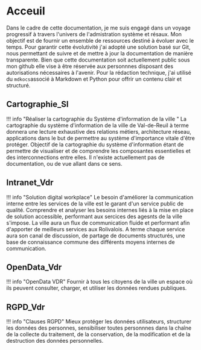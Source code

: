 # Acceuil

Dans le cadre de cette documentation, je me suis engagé dans un voyage progressif à travers l'univers de l'admistration système et résaux. Mon objectif est de fournir un ensemble de ressources destiné à évoluer avec le temps.
Pour garantir cette évolutivité j'ai adopté une solution basé sur Git, nous permettant de suivre et de mettre à jour la documentation  de manière transparente.
Bien que cette documentation soit actuellement public sous mon github elle vise à être réservée aux personnnes disposant des autorisations nécessaires à l'avenir. Pour la rédaction technique, j'ai utilisé du `mdkocs`associé à Markdown et Python pour offrir un contenu clair et structuré.

## Cartographie_SI
!!! info "Réaliser la cartographie du Système d'information de la ville " 
        La cartographie du système d'information de la ville de Val-de-Reuil à terme donnera une lecture exhaustive des relations métiers, architecture réseau, applications dans le but de permettre au système d'importance vitale d'être protéger. Objectif de la cartographie du système d'information étant de permettre de visualiser et de comprendre les composantes essentielles et des interconnections entre elles.
        Il n'existe actuellement pas de documentation, ou de vue allant dans ce sens.

## Intranet_Vdr 
!!! info "Solution digital workplace" 
    Le besoin d'améliorer la communication interne entre les services de la ville est le garant d'un service public de qualité.
    Comprendre et analyser les besoins internes liés à la mise en place de solution accessible, performant aux sercices des agesnts de la ville s'impose.
    La ville aura un flux de communication fluide et performant afin d'apporter de meilleurs services aux Rolivalois.
    A terme chaque service aura son canal de discussion, de partage de documents structurés, une base de connaissance commune des différents moyens internes de communication.

## OpenData_Vdr
!!! info "OpenData VDR" 
    Fournir à tous les citoyens de la ville un espace où ils peuvent consulter, charger, et utiliser les données rendues publiques. 

## RGPD_Vdr
!!! info "Clauses RGPD" 
    Mieux protéger les données utilisateurs, structurer les données des personnes, sensibiliser toutes personnnes dans la chaîne de la collecte du traitement, de la conservation, de la modification et de la destruction des données personnelles.